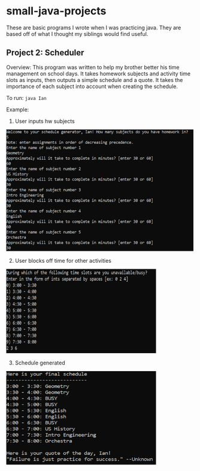# small-java-projects
These are basic programs I wrote when I was practicing java. They are based off of what I thought my siblings would find useful.

## Project 2: Scheduler
Overview: This program was written to help my brother better his time management on school days. It takes homework subjects and activity time slots as inputs, then outputs a simple schedule and a quote. It takes the importance of each subject into account when creating the schedule.

To run: `java Ian`

Example:

1. User inputs hw subjects
<img src="https://github.com/eea15/small-java-projects/blob/master/Scheduler/subjects.PNG?raw=true" width="500" height="325">

2. User blocks off time for other activities
<img src="https://github.com/eea15/small-java-projects/blob/master/Scheduler/busy.PNG?raw=true" width="400" height="225">

3. Schedule generated
<img src="https://github.com/eea15/small-java-projects/blob/master/Scheduler/final.PNG?raw=true" width="400" height="250">
